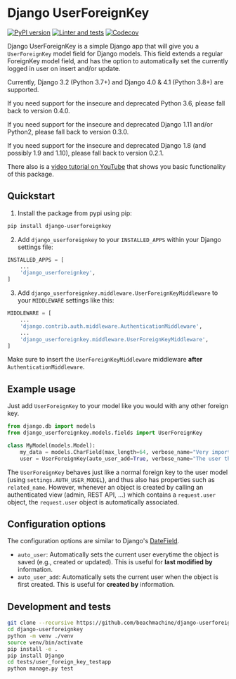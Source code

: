 Django UserForeignKey
=====================

[![PyPI version](https://img.shields.io/pypi/v/django-userforeignkey.svg?maxAge=2592000)](https://pypi.org/project/django-userforeignkey/)
[![Linter and tests](https://github.com/beachmachine/django-userforeignkey/workflows/Module%20tests/badge.svg)](https://github.com/beachmachine/django-userforeignkey/actions)
[![Codecov](https://img.shields.io/codecov/c/gh/beachmachine/django-userforeignkey)](https://codecov.io/gh/beachmachine/django-userforeignkey)

Django UserForeignKey is a simple Django app that will give you a `UserForeignKey` model field for Django models.
This field extends a regular ForeignKey model field, and has the option to automatically set the currently logged in 
user on insert and/or update.

Currently, Django 3.2 (Python 3.7+) and Django 4.0 & 4.1 (Python 3.8+) are supported.

If you need support for the insecure and deprecated Python 3.6, please fall back to version 0.4.0.

If you need support for the insecure and deprecated Django 1.11 and/or Python2, please fall back to version 0.3.0.

If you need support for the insecure and deprecated Django 1.8 (and possibly 1.9 and 1.10), please fall back to 
version 0.2.1.

There also is a [video tutorial on YouTube](https://www.youtube.com/watch?v=iJCbYMgUDW8>) that shows you basic 
functionality of this package.

## Quickstart

1. Install the package from pypi using pip:
```bash
pip install django-userforeignkey
```

2. Add `django_userforeignkey` to your `INSTALLED_APPS` within your Django settings file:
```python
INSTALLED_APPS = [
    ...
    'django_userforeignkey',
]
```

3. Add `django_userforeignkey.middleware.UserForeignKeyMiddleware` to your `MIDDLEWARE` settings like this:

```python
MIDDLEWARE = [
    ...
    'django.contrib.auth.middleware.AuthenticationMiddleware',
    ...
    'django_userforeignkey.middleware.UserForeignKeyMiddleware',
]
```

Make sure to insert the `UserForeignKeyMiddleware` middleware **after** `AuthenticationMiddleware`.

## Example usage

Just add `UserForeignKey` to your model like you would with any other foreign key.


```python
from django.db import models
from django_userforeignkey.models.fields import UserForeignKey

class MyModel(models.Model):
    my_data = models.CharField(max_length=64, verbose_name="Very important data that are somehow related to a user")
    user = UserForeignKey(auto_user_add=True, verbose_name="The user that is automatically assigned", related_name="mymodels")
```

The `UserForeignKey` behaves just like a normal foreign key to the user model (using `settings.AUTH_USER_MODEL`), and 
thus also has properties such as ``related_name``. However, whenever an object is created by calling an authenticated 
view (admin, REST API, ...) which contains a ``request.user`` object, the ``request.user`` object is automatically 
associated.


## Configuration options

The configuration options are similar to Django's [DateField](https://docs.djangoproject.com/en/4.1/ref/models/fields/#datefield).

* `auto_user`: Automatically sets the current user everytime the object is saved (e.g., created or updated). This is 
  useful for **last modified by** information.
* `auto_user_add`: Automatically sets the current user when the object is first created. This is useful 
  for **created by** information.


## Development and tests

```bash
git clone --recursive https://github.com/beachmachine/django-userforeignkey
cd django-userforeignkey
python -m venv ./venv
source venv/bin/activate
pip install -e .
pip install Django
cd tests/user_foreign_key_testapp
python manage.py test
```
